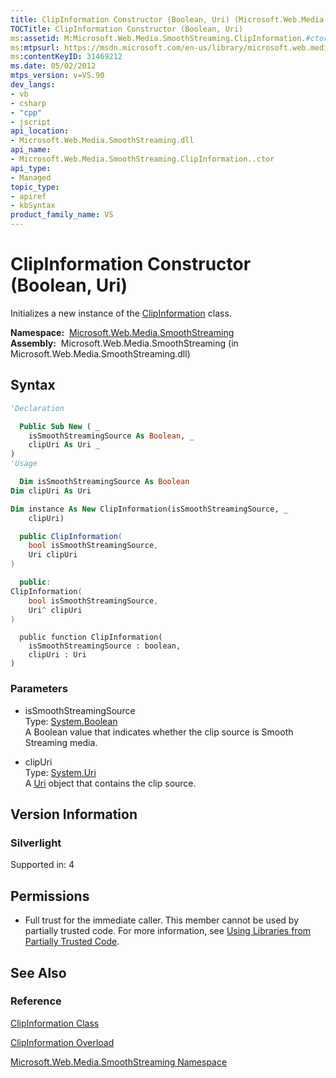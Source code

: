 ```yaml
---
title: ClipInformation Constructor (Boolean, Uri) (Microsoft.Web.Media.SmoothStreaming)
TOCTitle: ClipInformation Constructor (Boolean, Uri)
ms:assetid: M:Microsoft.Web.Media.SmoothStreaming.ClipInformation.#ctor(System.Boolean,System.Uri)
ms:mtpsurl: https://msdn.microsoft.com/en-us/library/microsoft.web.media.smoothstreaming.clipinformation.clipinformation(v=VS.90)
ms:contentKeyID: 31469212
ms.date: 05/02/2012
mtps_version: v=VS.90
dev_langs:
- vb
- csharp
- "cpp"
- jscript
api_location:
- Microsoft.Web.Media.SmoothStreaming.dll
api_name:
- Microsoft.Web.Media.SmoothStreaming.ClipInformation..ctor
api_type:
- Managed
topic_type:
- apiref
- kbSyntax
product_family_name: VS
---
```


# ClipInformation Constructor (Boolean, Uri)

Initializes a new instance of the [ClipInformation](clipinformation-class-microsoft-web-media-smoothstreaming_1.md) class.

**Namespace:**  [Microsoft.Web.Media.SmoothStreaming](microsoft-web-media-smoothstreaming-namespace_1.md)  
**Assembly:**  Microsoft.Web.Media.SmoothStreaming (in Microsoft.Web.Media.SmoothStreaming.dll)

## Syntax

```vb
'Declaration

  Public Sub New ( _
    isSmoothStreamingSource As Boolean, _
    clipUri As Uri _
)
'Usage

  Dim isSmoothStreamingSource As Boolean
Dim clipUri As Uri

Dim instance As New ClipInformation(isSmoothStreamingSource, _
    clipUri)
```

```csharp
  public ClipInformation(
    bool isSmoothStreamingSource,
    Uri clipUri
)
```

```cpp
  public:
ClipInformation(
    bool isSmoothStreamingSource, 
    Uri^ clipUri
)
```

```jscript
  public function ClipInformation(
    isSmoothStreamingSource : boolean, 
    clipUri : Uri
)
```

### Parameters

  - isSmoothStreamingSource  
    Type: [System.Boolean](https://msdn.microsoft.com/library/a28wyd50)  
    A Boolean value that indicates whether the clip source is Smooth Streaming media.  

<!-- end list -->

  - clipUri  
    Type: [System.Uri](https://msdn.microsoft.com/library/txt7706a)  
    A [Uri](https://msdn.microsoft.com/library/txt7706a) object that contains the clip source.  

## Version Information

### Silverlight

Supported in: 4  

## Permissions

  - Full trust for the immediate caller. This member cannot be used by partially trusted code. For more information, see [Using Libraries from Partially Trusted Code](https://msdn.microsoft.com/library/8skskf63).

## See Also

### Reference

[ClipInformation Class](clipinformation-class-microsoft-web-media-smoothstreaming_1.md)

[ClipInformation Overload](clipinformation-constructor-microsoft-web-media-smoothstreaming_1.md)

[Microsoft.Web.Media.SmoothStreaming Namespace](microsoft-web-media-smoothstreaming-namespace_1.md)

